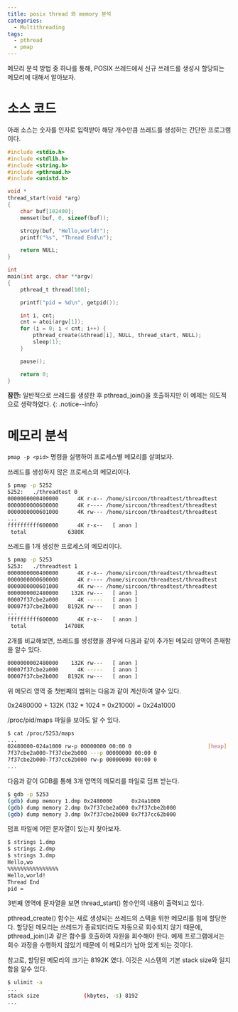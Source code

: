 ```yaml
---
title: posix thread 와 memory 분석
categories:
  - Multithreading
tags:
  - pthread
  - pmap
---
```


메모리 분석 방법 중 하나를 통해, POSIX 쓰레드에서 신규 쓰레드를 생성시 할당되는 메모리에 대해서 알아보자.

# 소스 코드

아래 소스는 숫자를 인자로 입력받아 해당 개수만큼 쓰레드를 생성하는 간단한 프로그램이다.

```c
#include <stdio.h>
#include <stdlib.h>
#include <string.h>
#include <pthread.h>
#include <unistd.h>

void *
thread_start(void *arg)
{
    char buf[102400];
    memset(buf, 0, sizeof(buf));

    strcpy(buf, "Hello,world!");
    printf("%s", "Thread End\n");

    return NULL;
}

int
main(int argc, char **argv)
{
    pthread_t thread[100];

    printf("pid = %d\n", getpid());

    int i, cnt;
    cnt = atoi(argv[1]);
    for (i = 0; i < cnt; i++) {
        pthread_create(&thread[i], NULL, thread_start, NULL);
        sleep(1);
    }

    pause();

    return 0;
}
```

**잠깐:** 일반적으로 쓰레드를 생성한 후 pthread_join()을 호출하지만 이 예제는 의도적으로 생략하였다.
{: .notice--info}

# 메모리 분석

`pmap -p <pid>` 명령을 실행하여 프로세스별 메모리를 살펴보자.

쓰레드를 생성하지 않은 프로세스의 메모리이다.

```bash
$ pmap -p 5252
5252:   ./threadtest 0
0000000000400000      4K r-x-- /home/sircoon/threadtest/threadtest
0000000000600000      4K r---- /home/sircoon/threadtest/threadtest
0000000000601000      4K rw--- /home/sircoon/threadtest/threadtest
...
ffffffffff600000      4K r-x--   [ anon ]
 total             6380K
```

쓰레드를 1개 생성한 프로세스의 메모리이다.

```bash
$ pmap -p 5253
5253:   ./threadtest 1
0000000000400000      4K r-x-- /home/sircoon/threadtest/threadtest
0000000000600000      4K r---- /home/sircoon/threadtest/threadtest
0000000000601000      4K rw--- /home/sircoon/threadtest/threadtest
0000000002480000    132K rw---   [ anon ]
00007f37cbe2a000      4K -----   [ anon ]
00007f37cbe2b000   8192K rw---   [ anon ]
...
ffffffffff600000      4K r-x--   [ anon ]
 total            14708K
```

2개를 비교해보면, 쓰레드를 생성했을 경우에 다음과 같이 추가된 메모리 영역이 존재함을 알수 있다.

```bash
0000000002480000    132K rw---   [ anon ]
00007f37cbe2a000      4K -----   [ anon ]
00007f37cbe2b000   8192K rw---   [ anon ]
```

위 메모리 영역 중 첫번째의 범위는 다음과 같이 계산하여 알수 있다.

0x2480000 + 132K (132 * 1024 = 0x21000) = 0x24a1000

/proc/pid/maps 파일을 보아도 알 수 있다.

```bash
$ cat /proc/5253/maps
...
02480000-024a1000 rw-p 00000000 00:00 0                        [heap]
7f37cbe2a000-7f37cbe2b000 ---p 00000000 00:00 0 
7f37cbe2b000-7f37cc62b000 rw-p 00000000 00:00 0 
...
```

다음과 같이 GDB를 통해 3개 영역의 메모리를 파일로 덤프 받는다.

```bash
$ gdb -p 5253
(gdb) dump memory 1.dmp 0x2480000      0x24a1000
(gdb) dump memory 2.dmp 0x7f37cbe2a000 0x7f37cbe2b000
(gdb) dump memory 3.dmp 0x7f37cbe2b000 0x7f37cc62b000
```

덤프 파일에 어떤 문자열이 있는지 찾아보자.

```bash
$ strings 1.dmp
$ strings 2.dmp
$ strings 3.dmp
Hello,wo
%%%%%%%%%%%%%%%%
Hello,world!
Thread End
pid =
```
3번째 영역에 문자열을 보면 thread_start() 함수안의 내용이 출력되고 있다.

pthread_create() 함수는 새로 생성되는 쓰레드의 스택을 위한 메모리를 힙에 할당한다.
할당된 메모리는 쓰레드가 종료되더라도 자동으로 회수되지 않기 때문에, pthread_join()과 같은 함수를 호출하여 자원을 회수해야 한다.
예제 프로그램에서는 회수 과정을 수행하지 않았기 때문에 이 메모리가 남아 있게 되는 것이다.

참고로, 할당된 메모리의 크기는 8192K 였다. 이것은 시스템의 기본 stack size와 일치함을 알수 있다.

```bash
$ ulimit -a
...
stack size              (kbytes, -s) 8192
...
```
